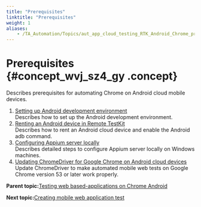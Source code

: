 ```yaml
--- 
title: "Prerequisites"
linktitle: "Prerequisites"
weight: 1
aliases: 
    - /TA_Automation/Topics/aut_app_cloud_testing_RTK_Android_Chrome_prerequisites.html
---
```

# Prerequisites {#concept_wvj_sz4_gy .concept}

Describes prerequisites for automating Chrome on Android cloud mobile devices.

1.  [Setting up Android development environment](../../TA_Automation/Topics/aut_app_cloud_testing_Android_configuration.html)  
Describes how to set up the Android development environment.
2.  [Renting an Android device in Remote TestKit](../../TA_Automation/Topics/aut_app_cloud_testing_RTK_renting.html)  
Describes how to rent an Android cloud device and enable the Android adb command.
3.  [Configuring Appium server locally](../../TA_Automation/Topics/aut_app_cloud_testing_Appium_RTK.html)  
Describes detailed steps to configure Appium server locally on Windows machines.
4.  [Updating ChromeDriver for Google Chrome on Android cloud devices](../../TA_Automation/Topics/aut_ChromeDriver.html)  
Update ChromeDriver to make automated mobile web tests on Google Chrome version 53 or later work properly.

**Parent topic:**[Testing web based-applications on Chrome Android](../../TA_Automation/Topics/aut_app_cloud_testing_RTK_Chrome.html)

**Next topic:**[Creating mobile web application test](../../TA_Automation/Topics/aut_app_cloud_testing_Appium_RTK_Android.html)

